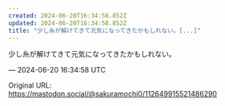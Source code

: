 ```yaml
---
created: 2024-06-20T16:34:58.852Z
updated: 2024-06-20T16:34:58.852Z
title: "少し糸が解けてきて元気になってきたかもしれない。[...]"
---
```


<p>少し糸が解けてきて元気になってきたかもしれない。</p>

&mdash; 2024-06-20 16:34:58 UTC

Original URL: https://mastodon.social/@sakuramochi0/112649915521486290
